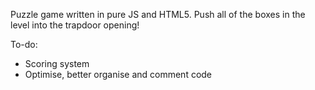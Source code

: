 Puzzle game written in pure JS and HTML5.
Push all of the boxes in the level into the trapdoor opening!

To-do:
- Scoring system
- Optimise, better organise and comment code

